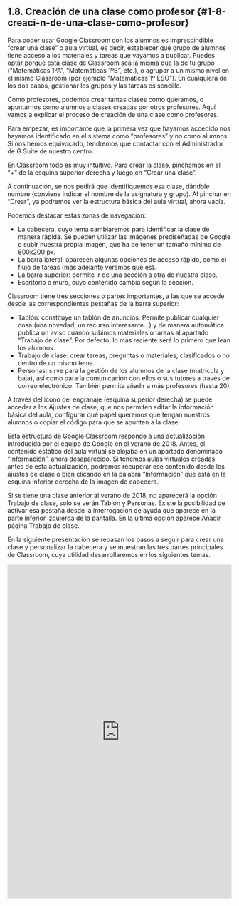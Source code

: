 ## 1.8\. Creación de una clase como profesor {#1-8-creaci-n-de-una-clase-como-profesor}

Para poder usar Google Classroom con los alumnos es imprescindible “crear una clase” o aula virtual, es decir, establecer qué grupo de alumnos tiene acceso a los materiales y tareas que vayamos a publicar. Puedes optar porque esta clase de Classroom sea la misma que la de tu grupo (“Matemáticas 1ºA”, “Matemáticas 1ºB”, etc.), o agrupar a un mismo nivel en el mismo Classroom (por ejemplo “Matemáticas 1º ESO”). En cualquiera de los dos casos, gestionar los grupos y las tareas es sencillo.

Como profesores, podemos crear tantas clases como queramos, o apuntarnos como alumnos a clases creadas por otros profesores. Aquí vamos a explicar el proceso de creación de una clase como profesores.

Para empezar, es importante que la primera vez que hayamos accedido nos hayamos identificado en el sistema como “profesores” y no como alumnos. Si nos hemos equivocado, tendremos que contactar con el Administrador de G Suite de nuestro centro.

En Classroom todo es muy intuitivo. Para crear la clase, pinchamos en el “+” de la esquina superior derecha y luego en “Crear una clase”.

A continuación, se nos pedirá que identifiquemos esa clase, dándole nombre (conviene indicar el nombre de la asignatura y grupo). Al pinchar en “Crear”, ya podremos ver la estructura básica del aula virtual, ahora vacía.

Podemos destacar estas zonas de navegación:

*   La cabecera, cuyo tema cambiaremos para identificar la clase de manera rápida. Se pueden utilizar las imágenes prediseñadas de Google o subir nuestra propia imagen, que ha de tener un tamaño mínimo de 800x200 px.
*   La barra lateral: aparecen algunas opciones de acceso rápido, como el flujo de tareas (más adelante veremos qué es).
*   La barra superior: permite ir de una sección a otra de nuestra clase.
*   Escritorio o muro, cuyo contenido cambia según la sección.

Classroom tiene tres secciones o partes importantes, a las que se accede desde las correspondientes pestañas de la barra superior:

*   Tablón: constituye un tablón de anuncios. Permite publicar cualquier cosa (una novedad, un recurso interesante…) y de manera automática publica un aviso cuando subimos materiales o tareas al apartado “Trabajo de clase”. Por defecto, lo más reciente será lo primero que lean los alumnos.
*   Trabajo de clase: crear tareas, preguntas o materiales, clasificados o no dentro de un mismo tema.
*   Personas: sirve para la gestión de los alumnos de la clase (matrícula y baja), así como para la comunicación con ellos o sus tutores a través de correo electrónico. También permite añadir a más profesores (hasta 20).

A través del icono del engranaje (esquina superior derecha) se puede acceder a los Ajustes de clase, que nos permiten editar la información básica del aula, configurar qué papel queremos que tengan nuestros alumnos o copiar el código para que se apunten a la clase.

Esta estructura de Google Classroom responde a una actualización introducida por el equipo de Google en el verano de 2018\. Antes, el contenido estático del aula virtual se alojaba en un apartado denominado “Información”, ahora desaparecido.  Si tenemos aulas virtuales creadas antes de esta actualización, podremos recuperar ese contenido desde los ajustes de clase o bien clicando en la palabra “Información” que está en la esquina inferior derecha de la imagen de cabecera.

Si se tiene una clase anterior al verano de 2018, no aparecerá la opción Trabajo de clase, solo se verán Tablón y Personas. Existe la posibilidad de activar esa pestaña desde la interrogación de ayuda que aparece en la parte inferior izquierda de la pantalla. En la última opción aparece Añadir página Trabajo de clase.

En la siguiente presentación se repasan los pasos a seguir para crear una clase y personalizar la cabecera y se muestran las tres partes principales de Classroom, cuya utilidad desarrollaremos en los siguientes temas.

<iframe src="https://docs.google.com/presentation/d/e/2PACX-1vRSECNf6_hUPawO8bG_vHKjaD5_1owrM3c3ImGR2VBWO4VYg3K1HuDSP0in2ujddDdoBK2b-q0ACFPJ/embed?start=false&loop=false&delayms=3000" frameborder="0" width="100%" height="749" allowfullscreen="true" mozallowfullscreen="true" webkitallowfullscreen="true"></iframe>
